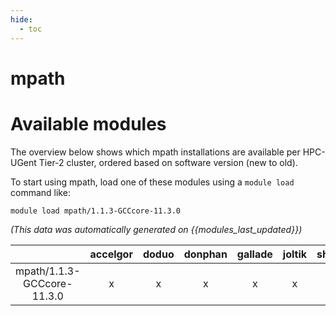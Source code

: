 ```yaml
---
hide:
  - toc
---
```


mpath
=====

# Available modules


The overview below shows which mpath installations are available per HPC-UGent Tier-2 cluster, ordered based on software version (new to old).

To start using mpath, load one of these modules using a `module load` command like:

```shell
module load mpath/1.1.3-GCCcore-11.3.0
```

*(This data was automatically generated on {{modules_last_updated}})*  

| |accelgor|doduo|donphan|gallade|joltik|shinx|skitty|
| :---: | :---: | :---: | :---: | :---: | :---: | :---: | :---: |
|mpath/1.1.3-GCCcore-11.3.0|x|x|x|x|x|-|-|
